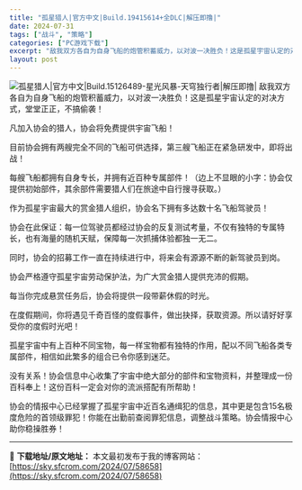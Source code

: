 ```yaml
---
title: "孤星猎人|官方中文|Build.19415614+全DLC|解压即撸|"
date: 2024-07-31
tags: ["战斗", "策略"]
categories: ["PC游戏下载"]
excerpt: "敌我双方各自为自身飞船的炮管积蓄威力，以对波一决胜负！这是孤星宇宙认定的对决方式，堂堂正正，不搞偷袭！ 凡加入协会的猎人，协会将免费提供宇宙飞船！ 目前协会拥有两艘完全不同的飞船可供选择，第三艘飞船正在紧急研发中，即将出战！ 每艘飞船都拥有自身专长，并拥有近百种专属部件！（边上不显眼的小字：协会仅提&hellip;"
layout: post
---
```


<img class="aligncenter" src="https://sky.sfcrom.com/wp-content/uploads/2024/07/20240731_66a9e4149b1fa.webp" alt="孤星猎人|官方中文|Build.15126489-星光风暴-天穹独行者|解压即撸|" />
敌我双方各自为自身飞船的炮管积蓄威力，以对波一决胜负！这是孤星宇宙认定的对决方式，堂堂正正，不搞偷袭！

凡加入协会的猎人，协会将免费提供宇宙飞船！

目前协会拥有两艘完全不同的飞船可供选择，第三艘飞船正在紧急研发中，即将出战！

每艘飞船都拥有自身专长，并拥有近百种专属部件！（边上不显眼的小字：协会仅提供初始部件，其余部件需要猎人们在旅途中自行搜寻获取。）

作为孤星宇宙最大的赏金猎人组织，协会名下拥有多达数十名飞船驾驶员！

协会在此保证：每一位驾驶员都经过协会的反复测试考量，不仅有独特的专属特长，也有海量的随机天赋，保障每一次抓捕体验都独一无二。

同时，协会的招募工作一直在持续进行中，将来会有源源不断的新驾驶员到岗。

协会严格遵守孤星宇宙劳动保护法，为广大赏金猎人提供充沛的假期。

每当你完成悬赏任务后，协会将提供一段带薪休假的时光。

在度假期间，你将遇见千奇百怪的度假事件，做出抉择，获取资源。所以请好好享受你的度假时光吧！

孤星宇宙中有上百种不同宝物，每一样宝物都有独特的作用，配以不同飞船各类专属部件，相信如此繁多的组合已令你感到迷茫。

没有关系！协会信息中心收集了宇宙中绝大部分的部件和宝物资料，并整理成一份百科奉上！这份百科一定会对你的流派搭配有所帮助！

协会的情报中心已经掌握了孤星宇宙中近百名通缉犯的信息，其中更是包含15名极度危险的首领级罪犯！你能在出勤前查阅罪犯信息，调整战斗策略。协会情报中心助你稳操胜券！

---
📖 **下载地址/原文地址：** 本文最初发布于我的博客网站：[https://sky.sfcrom.com/2024/07/58658](https://sky.sfcrom.com/2024/07/58658)
